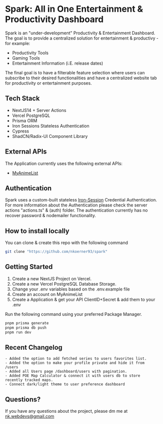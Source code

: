 # Spark: All in One Entertainment & Productivity Dashboard

Spark is an "under-development" Productivity & Entertainment Dashboard.
The goal is to provide a centralized solution for entertainment & productivy - for example:

- Productivity Tools
- Gaming Tools
- Entertainment Information (i.E. release dates)

The final goal is to have a filterable feature selection where users can subscribe to their desired functionalities
and have a centralized website tab for productivity or entertainment purposes.

## Tech Stack

- NextJS14 + Server Actions
- Vercel PostgreSQL
- Prisma ORM
- Iron Sessions Stateless Authentication
- Cypress
- ShadCN/Radix-UI Component Library

## External APIs

The Application currently uses the following external APIs:

- [MyAnimeList](https://myanimelist.net/apiconfig/references/api/v2)

## Authentication

Spark uses a custom-built stateless [Iron-Session](https://github.com/vvo/iron-session) Credential Authentication.
For more information about the Authentication please check the server actions "actions.ts" & (auth) folder.
The authentication currently has no recover password & nodemailer functionality.

## How to install locally

You can clone & create this repo with the following command

```bash
git clone "https://github.com/nkoerner93/spark"
```

## Getting Started

1. Create a new NextJS Project on Vercel.
2. Create a new Vercel PostgreSQL Database Storage.
3. Change your .env variables based on the .env.example file
4. Create an account on MyAnimeList
5. Create a Application & get your API ClientID+Secret & add them to your .env

Run the following command using your preferred Package Manager.

```bash
pnpm prisma generate
pnpm prisma db push
pnpm run dev
```

## Recent Changelog

```
- Added the option to add fetched series to users favorites list.
- Added the option to make your profile private and hide it from /users
- Added all Users page /dashboard/users with pagination.
- Added POE Map Calculator & connect it with users db to store recently tracked maps.
- Connect dark/light theme to user preference dashboard
```

## Questions?

If you have any questions about the project, please dm me at nk.webdevs@gmail.com
